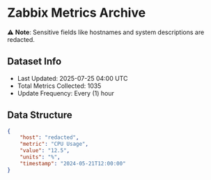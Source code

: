 # Zabbix Metrics Archive

⚠️ **Note**: Sensitive fields like hostnames and system descriptions are redacted.

## Dataset Info
- Last Updated: 2025-07-25 04:00 UTC
- Total Metrics Collected: 1035
- Update Frequency: Every (1) hour

## Data Structure
```json
{
    "host": "redacted",
    "metric": "CPU Usage",
    "value": "12.5",
    "units": "%",
    "timestamp": "2024-05-21T12:00:00"
}
```
